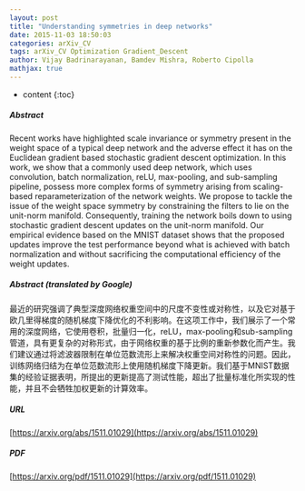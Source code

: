 ```yaml
---
layout: post
title: "Understanding symmetries in deep networks"
date: 2015-11-03 18:50:03
categories: arXiv_CV
tags: arXiv_CV Optimization Gradient_Descent
author: Vijay Badrinarayanan, Bamdev Mishra, Roberto Cipolla
mathjax: true
---
```


* content
{:toc}

##### Abstract
Recent works have highlighted scale invariance or symmetry present in the weight space of a typical deep network and the adverse effect it has on the Euclidean gradient based stochastic gradient descent optimization. In this work, we show that a commonly used deep network, which uses convolution, batch normalization, reLU, max-pooling, and sub-sampling pipeline, possess more complex forms of symmetry arising from scaling-based reparameterization of the network weights. We propose to tackle the issue of the weight space symmetry by constraining the filters to lie on the unit-norm manifold. Consequently, training the network boils down to using stochastic gradient descent updates on the unit-norm manifold. Our empirical evidence based on the MNIST dataset shows that the proposed updates improve the test performance beyond what is achieved with batch normalization and without sacrificing the computational efficiency of the weight updates.

##### Abstract (translated by Google)
最近的研究强调了典型深度网络权重空间中的尺度不变性或对称性，以及它对基于欧几里得梯度的随机梯度下降优化的不利影响。在这项工作中，我们展示了一个常用的深度网络，它使用卷积，批量归一化，reLU，max-pooling和sub-sampling管道，具有更复杂的对称形式，由于网络权重的基于比例的重新参数化而产生。我们建议通过将滤波器限制在单位范数流形上来解决权重空间对称性的问题。因此，训练网络归结为在单位范数流形上使用随机梯度下降更新。我们基于MNIST数据集的经验证据表明，所提出的更新提高了测试性能，超出了批量标准化所实现的性能，并且不会牺牲加权更新的计算效率。

##### URL
[https://arxiv.org/abs/1511.01029](https://arxiv.org/abs/1511.01029)

##### PDF
[https://arxiv.org/pdf/1511.01029](https://arxiv.org/pdf/1511.01029)

